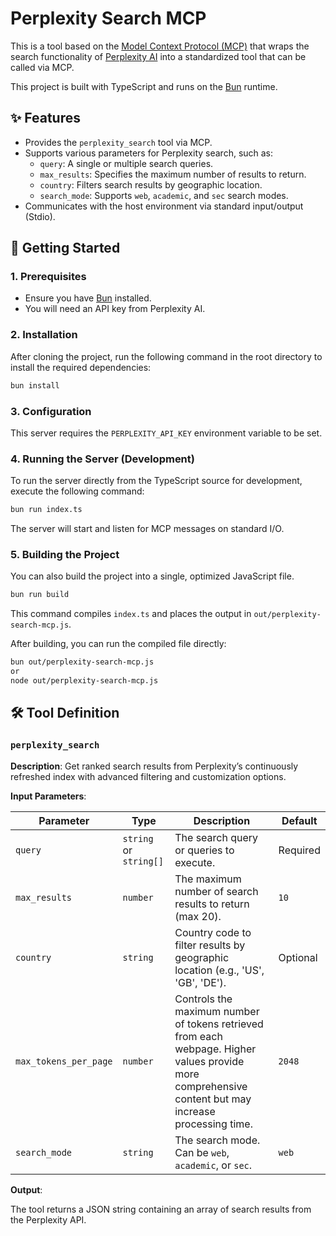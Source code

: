 # Perplexity Search MCP

This is a tool based on the [Model Context Protocol (MCP)](https://mcp.dev) that wraps the search functionality of [Perplexity AI](https://www.perplexity.ai/) into a standardized tool that can be called via MCP.

This project is built with TypeScript and runs on the [Bun](https://bun.sh/) runtime.

## ✨ Features

-   Provides the `perplexity_search` tool via MCP.
-   Supports various parameters for Perplexity search, such as:
    -   `query`: A single or multiple search queries.
    -   `max_results`: Specifies the maximum number of results to return.
    -   `country`: Filters search results by geographic location.
    -   `search_mode`: Supports `web`, `academic`, and `sec` search modes.
-   Communicates with the host environment via standard input/output (Stdio).

## 🚀 Getting Started

### 1. Prerequisites

-   Ensure you have [Bun](https://bun.sh/docs/installation) installed.
-   You will need an API key from Perplexity AI.

### 2. Installation

After cloning the project, run the following command in the root directory to install the required dependencies:

```bash
bun install
```

### 3. Configuration

This server requires the `PERPLEXITY_API_KEY` environment variable to be set.

### 4. Running the Server (Development)

To run the server directly from the TypeScript source for development, execute the following command:

```bash
bun run index.ts
```

The server will start and listen for MCP messages on standard I/O.

### 5. Building the Project

You can also build the project into a single, optimized JavaScript file.

```bash
bun run build
```

This command compiles `index.ts` and places the output in `out/perplexity-search-mcp.js`.

After building, you can run the compiled file directly:

```bash
bun out/perplexity-search-mcp.js
or
node out/perplexity-search-mcp.js
```

## 🛠️ Tool Definition

### `perplexity_search`

**Description**: Get ranked search results from Perplexity’s continuously refreshed index with advanced filtering and customization options.

**Input Parameters**:

| Parameter             | Type                 | Description                                                                                                     | Default  |
| --------------------- | -------------------- | --------------------------------------------------------------------------------------------------------------- | -------- |
| `query`               | `string` or `string[]` | The search query or queries to execute.                                                                         | Required |
| `max_results`         | `number`             | The maximum number of search results to return (max 20).                                                        | `10`     |
| `country`             | `string`             | Country code to filter results by geographic location (e.g., 'US', 'GB', 'DE').                                 | Optional |
| `max_tokens_per_page` | `number`             | Controls the maximum number of tokens retrieved from each webpage. Higher values provide more comprehensive content but may increase processing time. | `2048`   |
| `search_mode`         | `string`             | The search mode. Can be `web`, `academic`, or `sec`.                                                            | `web`    |

**Output**:

The tool returns a JSON string containing an array of search results from the Perplexity API.
